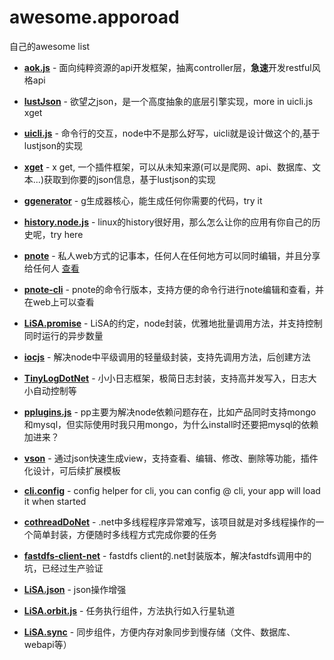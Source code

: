 # awesome.apporoad

自己的awesome list 

* [**aok.js**](https://github.com/apporoad/aok.js) - 面向纯粹资源的api开发框架，抽离controller层，**急速**开发restful风格api
* [**lustJson**](https://github.com/aceunlonely/lustJson) - 欲望之json，是一个高度抽象的底层引擎实现，more in uicli.js xget
* [**uicli.js**](https://github.com/aceunlonely/uicli.js) - 命令行的交互，node中不是那么好写，uicli就是设计做这个的,基于lustjson的实现
* [**xget**](https://github.com/aceunlonely/xget) - x get, 一个插件框架，可以从未知来源(可以是爬网、api、数据库、文本...)获取到你要的json信息，基于lustjson的实现
* [**ggenerator**](https://github.com/aceunlonely/ggenerator) - g生成器核心，能生成任何你需要的代码，try it
* [**history.node.js**](https://github.com/apporoad/history.node.js) - linux的history很好用，那么怎么让你的应用有你自己的历史呢，try here
* [**pnote**](https://github.com/apporoad/vson) - 私人web方式的记事本，任何人在任何地方可以同时编辑，并且分享给任何人  [查看](http://www.holyond.top)
* [**pnote-cli**](https://github.com/apporoad/pnote-cli) - pnote的命令行版本，支持方便的命令行进行note编辑和查看，并在web上可以查看
* [**LiSA.promise**](https://github.com/apporoad/LiSA.promise) - LiSA的约定，node封装，优雅地批量调用方法，并支持控制同时运行的异步数量
* [**iocjs**](https://github.com/apporoad/iocjs) - 解决node中平级调用的轻量级封装，支持先调用方法，后创建方法

* [**TinyLogDotNet**](https://github.com/apporoad/TinyLogDotNet) - 小小日志框架，极简日志封装，支持高并发写入，日志大小自动控制等

* [**pplugins.js**](https://github.com/apporoad/pplugins.js) - pp主要为解决node依赖问题存在，比如产品同时支持mongo和mysql，但实际使用时我只用mongo，为什么install时还要把mysql的依赖加进来？

* [**vson**](https://github.com/apporoad/vson) - 通过json快速生成view，支持查看、编辑、修改、删除等功能，插件化设计，可后续扩展模板

* [**cli.config**](https://github.com/apporoad/cli.config) - config helper for cli, you can config @ cli, your app will load it when started

* [**cothreadDoNet**](https://github.com/aceunlonely/cothreadDoNet) - .net中多线程程序异常难写，该项目就是对多线程操作的一个简单封装，方便随时多线程方式完成你要的任务

* [**fastdfs-client-net**](https://github.com/aceunlonely/fastdfs-client-net) - fastdfs client的.net封装版本，解决fastdfs调用中的坑，已经过生产验证

* [**LiSA.json**](https://github.com/apporoad/LiSA.json) - json操作增强
* [**LiSA.orbit.js**](https://github.com/apporoad/LiSA.orbit.js) - 任务执行组件，方法执行如入行星轨道
* [**LiSA.sync**](https://github.com/apporoad/LiSA.sync) - 同步组件，方便内存对象同步到慢存储（文件、数据库、webapi等）
